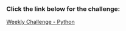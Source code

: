 ### Click the link below for the challenge: 

[Weekly Challenge - Python](https://github.com/objectmikael/python-homework)